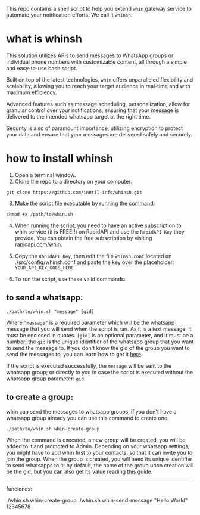 

This repo contains a shell script to help you extend `whin` gateway service to automate your notification efforts. We call it `whinsh`.

# what is whinsh

This solution utilizes APIs to send messages to WhatsApp groups or individual phone numbers with customizable content, all through a simple and easy-to-use bash script.

Built on top of the latest technologies, `whin` offers unparalleled flexibility and scalability, allowing you to reach your target audience in real-time and with maximum efficiency.

Advanced features such as message scheduling, personalization, allow for granular control over your notifications, ensuring that your message is delivered to the intended whatsapp target at the right time.

Security is also of paramount importance, utilizing encryption to protect your data and ensure that your messages are delivered safely and securely.



# how to install whinsh

1. Open a terminal window.
2. Clone the repo to a directory on your computer.

```
git clone https://github.com/inUtil-info/whinsh.git
```

3. Make the script file executable by running the command:
    
```
chmod +x /path/to/whin.sh
```

4. When running the script, you need to have an active subscription to whin service (it is FREE!!) on RapidAPI and use the `RapidAPI Key` they provide. You can obtain the free subscription by visiting [rapidapi.com/whin](https://rapidapi.com/inutil-inutil-default/api/whin2).

5. Copy the `RapidAPI Key`, then edit the file `ẁhinsh.conf` located on ./src/config/whinsh.conf and paste the key over the placeholder: `YOUR_API_KEY_GOES_HERE`

6. To run the script, use these valid commands:

## to send a whatsapp:
```
./path/to/whin.sh "message" [gid]
```

Where `"message"` is a required parameter which will be the whatsapp message that you will send when the script is ran. As it is a text message, it must be enclosed in quotes. `[gid]` is an optional parameter, and it must be a number; the `gid` is the unique identifier of the whatsapp group that you want to send the message to. If you don't know the gid of the group you want to send the messages to, you can learn how to get it [here](https://rapidapi.com/inutil-inutil-default/api/whin2/tutorials/how-to-use-the-groups-category-to-send-and-receive-whatsapps-to%2Ffrom-groups%3F-1).

If the script is executed successfully, the `message` will be sent to the whatsapp group; or directly to you in case the script is executed without the whatsapp group parameter: `gid`.


## to create a group:
whin can send the messages to whatsapp groups, if you don't have a whatsapp group already you can use this command to create one. 

```
./path/to/whin.sh whin-create-group
```

When the command is executed, a new group will be created, you will be added to it and promoted to Admin. Depending on your whatsapp settings, you might have to add whin first to your contacts, so that it can invite you to join the group.
When the group is created, you will need its unique identifier to send whatsapps to it; by default, the name of the group upon creation will be the gid, but you can also get its value reading [this](https://rapidapi.com/inutil-inutil-default/api/whin2/tutorials/how-to-use-the-groups-category-to-send-and-receive-whatsapps-to%2Ffrom-groups%3F-1) guide.




---

funciones:

./whin.sh whin-create-group
./whin.sh whin-send-message "Hello World" 12345678
